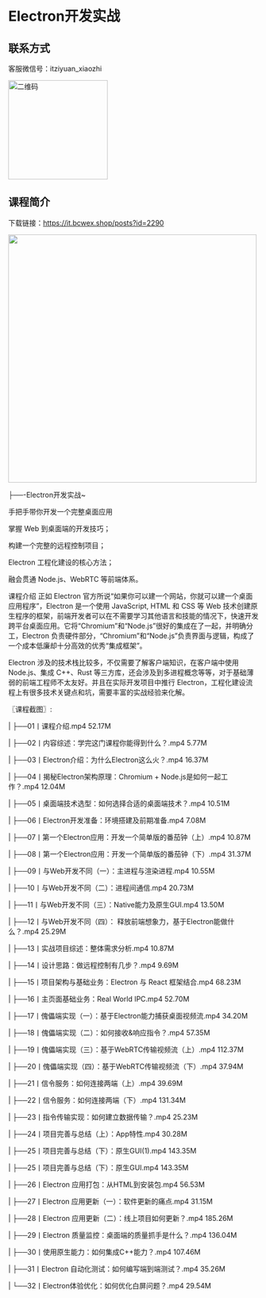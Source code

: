 # Electron开发实战

## 联系方式

客服微信号：itziyuan_xiaozhi

<img src="https://ziyuanyun.oss-cn-guangzhou.aliyuncs.com/common/20240614073449/666b82192834a.jpg" width="200" height="200" alt="二维码">

## 课程简介

下载链接：https://it.bcwex.shop/posts?id=2290

<img src="https://ziyuanyun.oss-cn-guangzhou.aliyuncs.com/yun/20240515183805/6644908d8d75e.jpg" width="500" alt="">

  ├──-Electron开发实战~

 手把手带你开发一个完整桌面应用

 掌握 Web 到桌面端的开发技巧；

 构建一个完整的远程控制项目；

 Electron 工程化建设的核心方法；

 融会贯通 Node.js、WebRTC 等前端体系。

 课程介绍   正如 Electron 官方所说“如果你可以建一个网站，你就可以建一个桌面应用程序”，Electron 是一个使用 JavaScript, HTML 和 CSS 等 Web 技术创建原生程序的框架，前端开发者可以在不需要学习其他语言和技能的情况下，快速开发跨平台桌面应用。它将“Chromium”和“Node.js”很好的集成在了一起，并明确分工，Electron 负责硬件部分，“Chromium”和“Node.js”负责界面与逻辑，构成了一个成本低廉却十分高效的优秀“集成框架”。

 Electron 涉及的技术栈比较多，不仅需要了解客户端知识，在客户端中使用 Node.js、集成 C++、Rust 等三方库，还会涉及到多进程概念等等，对于基础薄弱的前端工程师不太友好。并且在实际开发项目中推行 Electron，工程化建设流程上有很多技术关键点和坑，需要丰富的实战经验来化解。

 〖课程截图〗:

  

 

 | ├──01丨课程介绍.mp4 52.17M

 | ├──02丨内容综述：学完这门课程你能得到什么？.mp4 5.77M

 | ├──03丨Electron介绍：为什么Electron这么火？.mp4 16.37M

 | ├──04丨揭秘Electron架构原理：Chromium + Node.js是如何一起工作？.mp4 12.04M

 | ├──05丨桌面端技术选型：如何选择合适的桌面端技术？.mp4 10.51M

 | ├──06丨Electron开发准备：环境搭建及前期准备.mp4 7.08M

 | ├──07丨第一个Electron应用：开发一个简单版的番茄钟（上）.mp4 10.87M

 | ├──08丨第一个Electron应用：开发一个简单版的番茄钟（下）.mp4 31.37M

 | ├──09丨与Web开发不同（一）：主进程与渲染进程.mp4 10.55M

 | ├──10丨与Web开发不同（二）：进程间通信.mp4 20.73M

 | ├──11丨与Web开发不同（三）：Native能力及原生GUI.mp4 13.50M

 | ├──12丨与Web开发不同（四）： 释放前端想象力，基于Electron能做什么？.mp4 25.29M

 | ├──13丨实战项目综述：整体需求分析.mp4 10.87M

 | ├──14丨设计思路：做远程控制有几步？.mp4 9.69M

 | ├──15丨项目架构与基础业务：Electron 与 React 框架结合.mp4 68.23M

 | ├──16丨主页面基础业务：Real World IPC.mp4 52.70M

 | ├──17丨傀儡端实现（一）：基于Electron能力捕获桌面视频流.mp4 34.20M

 | ├──18丨傀儡端实现（二）：如何接收&amp;响应指令？.mp4 57.35M

 | ├──19丨傀儡端实现（三）：基于WebRTC传输视频流（上）.mp4 112.37M

 | ├──20丨傀儡端实现（四）：基于WebRTC传输视频流（下）.mp4 37.94M

 | ├──21丨信令服务：如何连接两端（上）.mp4 39.69M

 | ├──22丨信令服务：如何连接两端（下）.mp4 131.34M

 | ├──23丨指令传输实现：如何建立数据传输？.mp4 25.23M

 | ├──24丨项目完善与总结（上）：App特性.mp4 30.28M

 | ├──25丨项目完善与总结（下）：原生GUI(1).mp4 143.35M

 | ├──25丨项目完善与总结（下）：原生GUI.mp4 143.35M

 | ├──26丨Electron 应用打包：从HTML到安装包.mp4 56.53M

 | ├──27丨Electron 应用更新（一）：软件更新的痛点.mp4 31.15M

 | ├──28丨Electron 应用更新（二）：线上项目如何更新？.mp4 185.26M

 | ├──29丨Electron 质量监控：桌面端的质量抓手是什么？.mp4 136.04M

 | ├──30丨使用原生能力：如何集成C++能力？.mp4 107.46M

 | ├──31丨Electron 自动化测试：如何编写端到端测试？.mp4 35.26M

 | └──32丨Electron体验优化：如何优化白屏问题？.mp4 29.54M

  